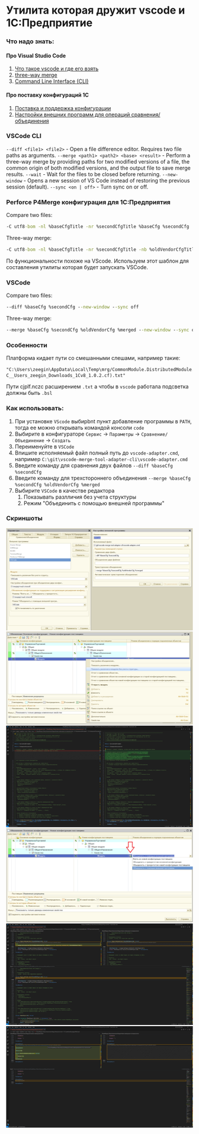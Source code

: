 # Утилита которая дружит vscode и 1С:Предприятие

### Что надо знать:

#### Про Visual Studio Code
1. [Что такое vscode и где его взять](https://code.visualstudio.com/)
2. [three-way merge](https://code.visualstudio.com/updates/v1_70#_command-line-option-merge)
3. [Command Line Interface (CLI)](https://code.visualstudio.com/docs/editor/command-line)

#### Про поставку конфигураций 1С
1. [Поставка и поддержка конфигурации](https://its.1c.ru/db/v8323doc#bookmark:dev:TI000001137)
2. [Настройки внешних программ для операций сравнения/объединения](https://its.1c.ru/db/v8323doc#bookmark:dev:TI000001471)


### VSCode CLI

`--diff <file1> <file2>` - Open a file difference editor. Requires two file paths as arguments.
`--merge <path1> <path2> <base> <result>` - Perform a three-way merge by providing paths for two modified versions of a file, the common origin of both modified versions, and the output file to save merge results.
`--wait` - Wait for the files to be closed before returning.
`--new-window` - Opens a new session of VS Code instead of restoring the previous session (default).
`--sync <on | off>` - Turn sync on or off.

### Perforce P4Merge конфигурация для 1С:Предприятия

Compare two files:
```cmd
-C utf8-bom -nl %baseCfgTitle -nr %secondCfgTitle %baseCfg %secondCfg
```

Three-way merge:
```cmd
-C utf8-bom -nl %baseCfgTitle -nr %secondCfgTitle -nb %oldVendorCfgTitle %oldVendorCfg %baseCfg %secondCfg %merged
```

По функциональности похоже на VScode. Используем этот шаблон для составления утилиты которая будет запускать VSCode.


### VSCode

Compare two files:
```cmd
--diff %baseCfg %secondCfg --new-window --sync off
```

Three-way merge:
```cmd
--merge %baseCfg %secondCfg %oldVendorCfg %merged --new-window --sync off --wait
```


### Особенности

Платформа кидает пути со смешанными слешами, например такие:
```
"C:\Users\zeegin\AppData\Local\Temp\mrg/CommonModule.DistributedModule.Module(File C__Users_zeegin_Downloads_1Cv8_1.0.2.cf).txt"
```
Пути cjplf.nczс расширением `.txt` а чтобы в `vscode` работала подсветка должны быть `.bsl`

### Как использовать:
1. При установке `VScode` выбирbnt пункт добавление программы в `PATH`, тогда ее можно открывать командой консоли `code`
2. Выбирите в конфигураторе `Сервис` -> `Параметры` -> `Сравнение/Объединение` -> `Создать`
3. Переименуйте в `VSCode`
4. Впишите исполняемый файл полный путь до `vscode-adapter.cmd`, например `C:\git\vscode-merge-tool-adapter-cli\vscode-adapter.cmd`
5. Введите команду для сравнения двух файлов `--diff %baseCfg %secondCfg`
6. Введите команду для трехстороннего объединения `--merge %baseCfg %secondCfg %oldVendorCfg %merged`
7. Выбирите `VSCode` в качестве редактора
   1. Показывать разлличия без учета структуры
   2. Режим "Объединить с помощью внешней программы"

### Скриншоты

![](assets/1.png)
![](assets/2.png)
![](assets/3.png)
![](assets/4.png)
![](assets/5.png)
![](assets/6.png)